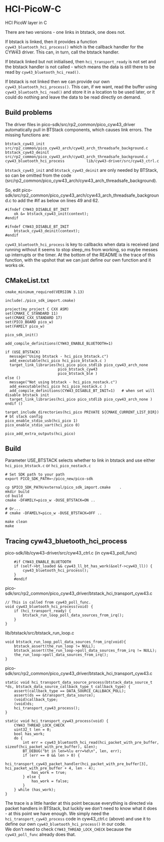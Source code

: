 # HCI-PicoW-C
HCI PicoW layer in C

There are two versions - one links in btstack, one does not.   

If btstack is linked, then it provides a function ```cyw43_bluetooth_hci_process()``` which is the callback handler for the CYW43 driver. This can, in turn, call the btstack handler.

If btstack linked but not initialised, then ```hci_transport_ready``` is not set and the btstack handler is not called - which means the data is still there to be read by ```cyw43_bluetooth_hci_read()```.

If btstack is not linked then we can provide our own ```cyw43_bluetooth_hci_process()```. This can, if we want, read the buffer using ```cyw43_bluetooth_hci_read()``` and store it in a location to be used later, or it could do nothing and leave the data to be read directly on demand.   

## Build problems

The driver files in pico-sdk/src/rp2_common/pico_cyw43_driver automatically pull in BTStack components, which causes link errors.
The missing functions are:    

```
btstack_cyw43_init                   src/rp2_common/pico_cyw43_arch/cyw43_arch_threadsafe_background.c
btstack_cyw43_deinit                 src/rp2_common/pico_cyw43_arch/cyw43_arch_threadsafe_background.c
cyw43_bluetooth_hci_process          lib/cyw43-driver/src/cyw43_ctrl.c
```

```btstack_cyw43_init``` and  ```btstack_cyw43_deinit``` are only needed by BTStack, so can be omitted from the code (src/rp2_common/pico_cyw43_arch/cyw43_arch_threadsafe_background).

So, edit pico-sdk/src/rp2_common/pico_cyw43_arch/cyw43_arch_threadsafe_background.c to add the #if as below on lines 49 and 62.   

```
#ifndef CYW43_DISABLE_BT_INIT
    ok &= btstack_cyw43_init(context);
#endif

#ifndef CYW43_DISABLE_BT_INIT
    btstack_cyw43_deinit(context);
#endif
```

```cyw43_bluetooth_hci_process``` is key to callbacks when data is received (and running without it seems to stop sleep_ms from working, so maybe messes up interrupts or the timer.   At the bottom of the README is the trace of this function, with the upshot that we can just define our own function and it works ok.    





## CMakeList.txt


```
cmake_minimum_required(VERSION 3.13)

include(./pico_sdk_import.cmake)

project(my_project C CXX ASM)
set(CMAKE_C_STANDARD 11)
set(CMAKE_CXX_STANDARD 17)
set(PICO_BOARD pico_w)
set(FAMILY pico_w)

pico_sdk_init()

add_compile_definitions(CYW43_ENABLE_BLUETOOTH=1)

if (USE_BTSTACK)
  message("Using btstack - hci_pico_btstack.c")
  add_executable(hci_pico hci_pico_btstack.c )
  target_link_libraries(hci_pico pico_stdlib pico_cyw43_arch_none
                        pico_btstack_cyw43
                        pico_btstack_ble )
else ()
  message("Not using btstack - hci_pico_nostack.c")
  add_executable(hci_pico hci_pico_nostack.c )
  add_compile_definitions(CYW43_DISABLE_BT_INIT=1)   # when set will disable btstack init
  target_link_libraries(hci_pico pico_stdlib pico_cyw43_arch_none )
endif ()

target_include_directories(hci_pico PRIVATE ${CMAKE_CURRENT_LIST_DIR}) # bt stack config
pico_enable_stdio_usb(hci_pico 1)
pico_enable_stdio_uart(hci_pico 0)

pico_add_extra_outputs(hci_pico)
```

## Build

Parameter USE_BTSTACK selects whether to link in btstack and use either ```hci_pico_btstack.c``` or ```hci_pico_nostack.c```  

```
# Set SDK path to your path
export PICO_SDK_PATH=~/pico_new/pico-sdk

cp $PICO_SDK_PATH/external/pico_sdk_import.cmake    .
mkdir build
cd build
cmake -DFAMILY=pico_w -DUSE_BTSTACK=ON ..

# Or...
# cmake -DFAMILY=pico_w -DUSE_BTSTACK=OFF ..

make clean
make

```

## Tracing cyw43_bluetooth_hci_process

pico-sdk/lib/cyw43-driver/src/cyw43_ctrl.c (in cyw43_poll_func)
```
    #if CYW43_ENABLE_BLUETOOTH
    if (self->bt_loaded && cyw43_ll_bt_has_work(&self->cyw43_ll)) {
        cyw43_bluetooth_hci_process();
    }
    #endif
```


pico-sdk/src/rp2_common/pico_cyw43_driver/btstack_hci_transport_cyw43.c
```
// This is called from cyw43_poll_func.
void cyw43_bluetooth_hci_process(void) {
    if (hci_transport_ready) {
        btstack_run_loop_poll_data_sources_from_irq();
    }
}
```

lib/btstack/src/btstack_run_loop.c
```
void btstack_run_loop_poll_data_sources_from_irq(void){
    btstack_assert(the_run_loop != NULL);
    btstack_assert(the_run_loop->poll_data_sources_from_irq != NULL);
    the_run_loop->poll_data_sources_from_irq();
}
```

pico-sdk/src/rp2_common/pico_cyw43_driver/btstack_hci_transport_cyw43.c
```
static void hci_transport_data_source_process(btstack_data_source_t *ds, btstack_data_source_callback_type_t callback_type) {
    assert(callback_type == DATA_SOURCE_CALLBACK_POLL);
    assert(ds == &transport_data_source);
    (void)callback_type;
    (void)ds;
    hci_transport_cyw43_process();
}
```

```
static void hci_transport_cyw43_process(void) {
    CYW43_THREAD_LOCK_CHECK
    uint32_t len = 0;
    bool has_work;
    do {
        int err = cyw43_bluetooth_hci_read(hci_packet_with_pre_buffer, sizeof(hci_packet_with_pre_buffer), &len);
        BT_DEBUG("bt in len=%lu err=%d\n", len, err);
        if (err == 0 && len > 0) {
            hci_transport_cyw43_packet_handler(hci_packet_with_pre_buffer[3], hci_packet_with_pre_buffer + 4, len - 4);
            has_work = true;
        } else {
            has_work = false;
        }
    } while (has_work);
}
```

The trace is a little harder at this point because everything is directed via packet handlers in BTStack, but luckily we don't need to know what it does - at this point we have enough. We simply need the ```hci_transport_cyw43_process``` code in cyw43_ctrl.c (above) and use it to define our own ```cyw43_bluetooth_hci_process()``` in our code.   
We don't need to check ```CYW43_THREAD_LOCK_CHECK``` because the ```cyw43_poll_func``` already does that.   




